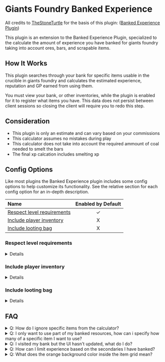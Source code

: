 # Giants Foundry Banked Experience

All credits to [TheStoneTurtle](https://github.com/TheStonedTurtle) for the basis of this plugin: ([Banked Experience Plugin](https://github.com/TheStonedTurtle/banked-experience))

This plugin is an extension to the Banked Experience Plugin, specialized to the calculate the amount of experience you have banked for giants foundry taking into account ores, bars, and scrapable items.


## How It Works
This plugin searches through your bank for specific items usable in the crucible in giants foundry and calculates the estimated experience, reputation and GP earned from using them. 

You must view your bank, or other inventories, while the plugin is enabled for it to register what items you have.
This data does not persist between client sessions so closing the client will require you to redo this step.

## Consideration
- This plugin is only an estimate and can vary based on your commissions
- This calculator assumes no mistakes during play
- This calculator does not take into account the required ammount of coal needed to smelt the bars
- The final xp calcation includes smelting xp

## Config Options
Like most plugins the Banked Experience plugin includes some config options to help customize its functionality.
See the relative section for each config option for an in-depth description.

| Name 														| Enabled by Default|
| :--- 														| :-----: |
| [Respect level requirements](#respect-level-requirements)	| &check; |
| [Include player inventory](#include-player-inventory)		| X |
| [Include looting bag](#include-looting-bag)				| X |


### Respect level requirements
<details>
<summary>Details</summary>
<p>

This option is **Enabled** by default

Most activities require a specific level in order to be completed. When this option is enabled activities which you lack
the required level for will be excluded from the list, when disabled all activities will be available regardless of your current level.

**Level limitation is based off current level and does not account for levels gained from other banked experience**
</p>
</details>

### Include player inventory
<details>
<summary>Details</summary>
<p>

This option is **Disabled** by default.

**It is highly recommend to keep this option disabled as the Inventory changes frequently. This feature was added for UIM who don't have a bank**

Controls whether the items inside your Inventory will be included in the calculations. 
</p>
</details>

### Include looting bag
<details>
<summary>Details</summary>
<p>

This option is **Disabled** by default

Controls whether the items stored inside your Looting Bag will be included in the calculations.
This feature requires checking your looting bag, using items on it or picking up items while its opened does not work.
</p>
</details>


## FAQ
<details>
  <summary>Q: How do I ignore specific items from the calculator?</summary>
  <p>

You can right-click items inside the grid to Ignore/Include them. Ignored items will have a red background color.
  </p>
</details>

<details>
  <summary>Q: I only want to use part of my banked resources, how can i specify how many of a specific item I want to use?</summary>
  <p>

To limit the amount of a specific items you should withdraw all but the amount you want to calculate from your bank. Items in your inventory are not included in the calculations by default
  </p>
</details>

<details>
  <summary>Q: I visited my bank but the UI hasn't updated, what do I do?</summary>
  <p>

The UI does not automatically update when your bank content changes, you must change skills for the updates to be applied or click the Refresh Button underneath the item grid. This was done intentionally to minimize performance issues from constantly refreshing the UI.
  </p>
</details>

<details>
  <summary>Q: How can I limit experience based on the secondaries I have banked?</summary>
  <p>

This is not currently possible. Some secondaries, like coal, are split between multiple activities which would require a prioritization system that I'm not sure how to implement.  
  </p>
</details>

<details>
  <summary>Q: What does the orange background color inside the item grid mean?</summary>
  <p>

This means the current selected activity is RNG based and may affect the accuracy of the calculations. 
  </p>
</details>